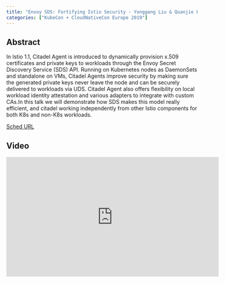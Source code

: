 ```yaml
---
title: "Envoy SDS: Fortifying Istio Security - Yonggang Liu & Quanjie Lin, Google"
categories: ["KubeCon + CloudNativeCon Europe 2019"]
---
```


## Abstract

In Istio 1.1, Citadel Agent is introduced to dynamically provision x.509 certificates and private keys to workloads through the Envoy Secret Discovery Service (SDS) API. Running on Kubernetes nodes as DaemonSets and standalone on VMs, Citadel Agents improve security by making sure the generated private keys never leave the node and can be securely delivered to workloads via UDS. Citadel Agent also offers flexibility on local workload identity attestation and various adapters to integrate with custom CAs.In this talk we will demonstrate how SDS makes this model really efficient, and citadel working independently from other Istio components for both K8s and non-K8s workloads.

[Sched URL](https://kccnceu19.sched.com/event/2322814ecbe2d3cd24e1155dcef8317c)

## Video

<iframe width='560' height='315' src='https://www.youtube.com/embed/QlQyqCaTOh0' frameborder='0' allow='accelerometer; autoplay; encrypted-media; gyroscope; picture-in-picture' allowfullscreen></iframe>
